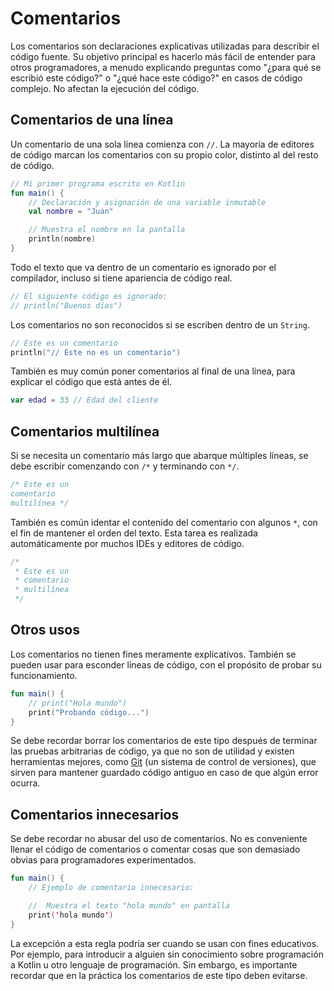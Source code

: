 # Comentarios

Los comentarios son declaraciones explicativas utilizadas para describir el código fuente.
Su objetivo principal es hacerlo más fácil de entender para otros programadores, a menudo explicando preguntas como "¿para qué se escribió este código?" o "¿qué hace este código?" en casos de código complejo.
No afectan la ejecución del código.

## Comentarios de una línea

Un comentario de una sola línea comienza con `//`.
La mayoría de editores de código marcan los comentarios con su propio color, distinto al del resto de código.

```kotlin
// Mi primer programa escrito en Kotlin
fun main() {
    // Declaración y asignación de una variable inmutable
    val nombre = "Juan"

    // Muestra el nombre en la pantalla
    println(nombre)
}
```

Todo el texto que va dentro de un comentario es ignorado por el compilador, incluso si tiene apariencia de código real.

```kotlin
// El siguiente código es ignorado:
// println("Buenos días")
```

Los comentarios no son reconocidos si se escriben dentro de un `String`.

```kotlin
// Este es un comentario
println("// Este no es un comentario")
```

También es muy común poner comentarios al final de una línea, para explicar el código que está antes de él.

```kotlin
var edad = 33 // Edad del cliente
```

## Comentarios multilínea

Si se necesita un comentario más largo que abarque múltiples líneas, se debe escribir comenzando con `/*` y terminando con `*/`.

```kotlin
/* Este es un
comentario
multilínea */
```

También es común identar el contenido del comentario con algunos `*`, con el fin de mantener el orden del texto.
Esta tarea es realizada automáticamente por muchos IDEs y editores de código.

```kotlin
/* 
 * Este es un
 * comentario
 * multilínea
 */
```

## Otros usos

Los comentarios no tienen fines meramente explicativos.
También se pueden usar para esconder líneas de código, con el propósito de probar su funcionamiento.

```kotlin
fun main() {
    // print("Hola mundo")
    print("Probando código...")
}
```

Se debe recordar borrar los comentarios de este tipo después de terminar las pruebas arbitrarias de código, ya que no son de utilidad y existen herramientas mejores, como [Git](https://git-scm.com) (un sistema de control de versiones), que sirven para mantener guardado código antiguo en caso de que algún error ocurra.

## Comentarios innecesarios

Se debe recordar no abusar del uso de comentarios.
No es conveniente llenar el código de comentarios o comentar cosas que son demasiado obvias para programadores experimentados.

```kotlin
fun main() {
    // Ejemplo de comentario innecesario:

    //  Muestra el texto "hola mundo" en pantalla
    print('hola mundo')
}
```

La excepción a esta regla podría ser cuando se usan con fines educativos.
Por ejemplo, para introducir a alguien sin conocimiento sobre programación a Kotlin u otro lenguaje de programación.
Sin embargo, es importante recordar que en la práctica los comentarios de este tipo deben evitarse.
